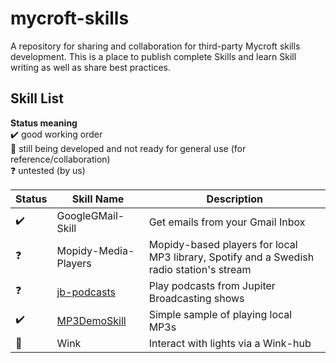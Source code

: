 # mycroft-skills
A repository for sharing and collaboration for third-party Mycroft skills  
development.  This is a place to publish complete Skills and learn Skill  
writing as well as share best practices.

## Skill List

**Status meaning**  
:heavy_check_mark: good working order  
:construction:     still being developed and not ready for general use (for reference/collaboration)  
:question:         untested (by us)


| Status              | Skill Name           | Description                           |  
| ------------------- | -------------------- | ------------------------------------- |  
| :heavy_check_mark:  | GoogleGMail-Skill    | Get emails from your Gmail Inbox      |  
| :question:          | Mopidy-Media-Players | Mopidy-based players for local MP3 library, Spotify and a Swedish radio station's stream |
| :question:          | [jb-podcasts](../../SKILL-jb-podcasts)  | Play podcasts from Jupiter Broadcasting shows |
| :heavy_check_mark:  | [MP3DemoSkill](../../wiki/SKILL-MP3-Demo)  | Simple sample of playing local MP3s |
| :construction:      | Wink                 | Interact with lights via a Wink-hub   |  



